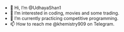 - 👋 Hi, I’m @UdhayaShan1
- 👀 I’m interested in coding, movies and some trading.
- 🌱 I’m currently practicing competitive programming.
- 📫 How to reach me @khemistry909 on Telegram.

<!---
UdhayaShan1/UdhayaShan1 is a ✨ special ✨ repository because its `README.md` (this file) appears on your GitHub profile.
You can click the Preview link to take a look at your changes.
--->
